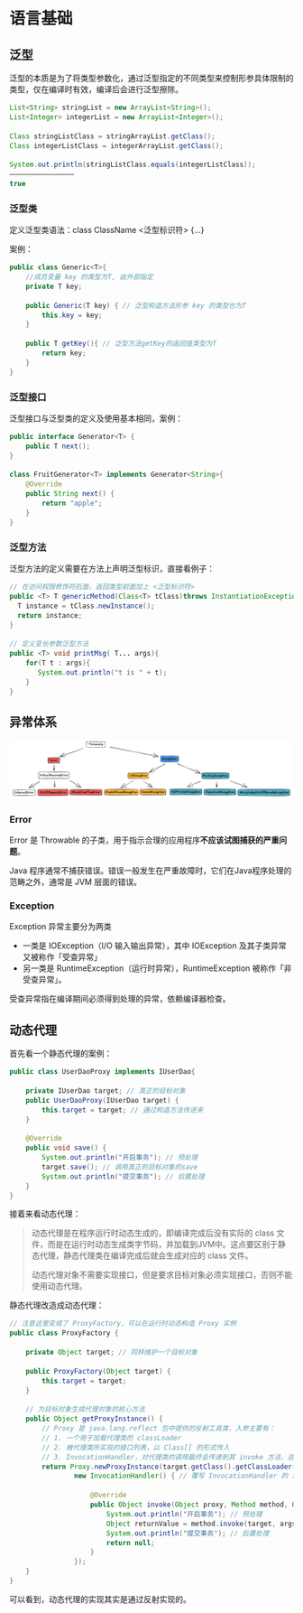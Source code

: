 # 语言基础

## 泛型

泛型的本质是为了将类型参数化，通过泛型指定的不同类型来控制形参具体限制的类型，仅在编译时有效，编译后会进行泛型擦除。

```java
List<String> stringList = new ArrayList<String>();
List<Integer> integerList = new ArrayList<Integer>();

Class stringListClass = stringArrayList.getClass();
Class integerListClass = integerArrayList.getClass();

System.out.println(stringListClass.equals(integerListClass));
————————————————
true  
```

### 泛型类

定义泛型类语法：class ClassName <泛型标识符> {...}

案例：

```java
public class Generic<T>{ 
    //成员变量 key 的类型为T, 由外部指定  
    private T key;

    public Generic(T key) { // 泛型构造方法形参 key 的类型也为T
        this.key = key;
    }

    public T getKey(){ // 泛型方法getKey的返回值类型为T
        return key;
    }
}
```

### 泛型接口

泛型接口与泛型类的定义及使用基本相同，案例：

```java
public interface Generator<T> {
    public T next();
}

class FruitGenerator<T> implements Generator<String>{
    @Override
    public String next() {
        return "apple";
    }
}
```

### 泛型方法

泛型方法的定义需要在方法上声明泛型标识，直接看例子：

```java
// 在访问权限修饰符后面，返回类型前面加上 <泛型标识符>
public <T> T genericMethod(Class<T> tClass)throws InstantiationException,IllegalAccessException{
  T instance = tClass.newInstance();
  return instance;
}

// 定义变长参数泛型方法 
public <T> void printMsg( T... args){
    for(T t : args){
       System.out.println("t is " + t);
    }
}
```

## 异常体系

![image-20220502153608053](../../image/image-20220502153608053.png)

### Error 

Error 是 Throwable 的子类，用于指示合理的应用程序**不应该试图捕获的严重问题**。

Java 程序通常不捕获错误。错误一般发生在严重故障时，它们在Java程序处理的范畴之外，通常是 JVM 层面的错误。

### Exception

Exception 异常主要分为两类

- 一类是 IOException（I/O 输入输出异常），其中 IOException 及其子类异常又被称作「受查异常」
- 另一类是 RuntimeException（运行时异常），RuntimeException 被称作「非受查异常」。

受查异常指在编译期间必须得到处理的异常，依赖编译器检查。

## 动态代理

首先看一个静态代理的案例：

```java
public class UserDaoProxy implements IUserDao{

    private IUserDao target; // 真正的目标对象
    public UserDaoProxy(IUserDao target) {
        this.target = target; // 通过构造方法传进来
    }
    
    @Override
    public void save() {
        System.out.println("开启事务"); // 预处理
        target.save(); // 调用真正的目标对象的save
        System.out.println("提交事务"); // 后置处理
    }
}
```

接着来看动态代理：

> 动态代理是在程序运行时动态生成的，即编译完成后没有实际的 class 文件，而是在运行时动态生成类字节码，并加载到JVM中。这点要区别于静态代理，静态代理类在编译完成后就会生成对应的 class 文件。
>
> 动态代理对象不需要实现接口，但是要求目标对象必须实现接口，否则不能使用动态代理。

静态代理改造成动态代理：

```java
// 注意这里变成了 ProxyFactory，可以在运行时动态构造 Proxy 实例
public class ProxyFactory {

    private Object target; // 同样维护一个目标对象

    public ProxyFactory(Object target) {
        this.target = target;
    }

    // 为目标对象生成代理对象的核心方法
    public Object getProxyInstance() {
      	// Proxy 是 java.lang.reflect 包中提供的反射工具类，入参主要有：
      	// 1. 一个用于加载代理类的 classLoader
      	// 2. 被代理类所实现的接口列表，以 Class[] 的形式传入
      	// 3. InvocationHandler，对代理类的调用最终会传递到其 invoke 方法，这个方法是核心，代理的过程就在其中定义
        return Proxy.newProxyInstance(target.getClass().getClassLoader(), target.getClass().getInterfaces(),
                new InvocationHandler() { // 覆写 InvocationHandler 的 invoke 方法

                    @Override
                    public Object invoke(Object proxy, Method method, Object[] args) throws Throwable {
                        System.out.println("开启事务"); // 预处理
                        Object returnValue = method.invoke(target, args); // 执行目标对象方法
                        System.out.println("提交事务"); // 后置处理
                        return null;
                    }
                });
    }
}
```

可以看到，动态代理的实现其实是通过反射实现的。
